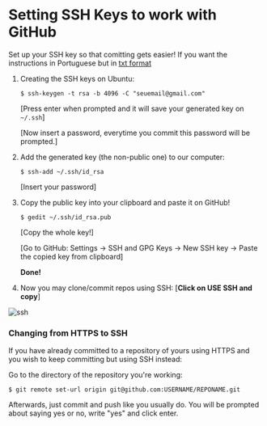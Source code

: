 # Setting SSH Keys to work with GitHub
Set up your SSH key so that comitting gets easier! If you want the instructions in Portuguese but in [txt format](https://github.com/lar-deeufba/tools/blob/master/GitHubSSH/sshGitSetup.txt)

1. Creating the SSH keys on Ubuntu:

	``` $ ssh-keygen -t rsa -b 4096 -C "seuemail@gmail.com" ```

	[Press enter when prompted and it will save your generated key on ``` ~/.ssh ```]

    [Now insert a password, everytime you commit this password will be prompted.]

2. Add the generated key (the non-public one) to our computer:

	``` $ ssh-add ~/.ssh/id_rsa ```

	[Insert your password]

3. Copy the public key into your clipboard and paste it on GitHub!

	``` $ gedit ~/.ssh/id_rsa.pub ```

	[Copy the whole key!]

    [Go to GitHub: Settings -> SSH and GPG Keys -> New SSH key -> Paste the copied key from clipboard]

    **Done!**

4. Now you may clone/commit repos using SSH: [**Click on USE SSH and copy**]

 ![ssh](https://user-images.githubusercontent.com/24254286/73037202-eb933e00-3e2c-11ea-9743-822a81420a42.png)


### Changing from HTTPS to SSH
If you have already committed to a repository of yours using HTTPS and you wish to keep committing but using SSH instead:

Go to the directory of the repository you're working:

``` $ git remote set-url origin git@github.com:USERNAME/REPONAME.git ```

Afterwards, just commit and push like you usually do. You will be prompted about saying yes or no, write "yes" and click enter.
